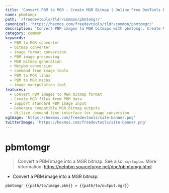 ```yaml
---
title: 'Convert PBM to MGR - Create MGR Bitmap | Online Free DevTools by Hexmos'
name: pbmtomgr
path: '/freedevtools/tldr/common/pbmtomgr/'
canonical: 'https://hexmos.com/freedevtools/tldr/common/pbmtomgr/'
description: 'Convert PBM images to MGR bitmaps with pbmtomgr. Create MGR bitmap files from PBM format. Free online tool, no registration required.'
category: common
keywords:
  - PBM to MGR converter
  - bitmap converter
  - image format conversion
  - PBM image processing
  - MGR bitmap generation
  - Netpbm conversion
  - command line image tools
  - PBM to MGR linux
  - PBM to MGR macos
  - image manipulation tool
features:
  - Convert PBM images to MGR bitmap format
  - Create MGR files from PBM data
  - Support standard PBM image input
  - Generate compatible MGR bitmap outputs
  - Utilize command-line interface for image conversion
ogImage: 'https://hexmos.com/freedevtools/site-banner.png'
twitterImage: 'https://hexmos.com/freedevtools/site-banner.png'
---
```


# pbmtomgr

> Convert a PBM image into a MGR bitmap.
> See also: `mgrtopbm`.
> More information: <https://netpbm.sourceforge.net/doc/pbmtomgr.html>.

- Convert a PBM image into a MGR bitmap:

`pbmtomgr {{path/to/image.pbm}} > {{path/to/output.mgr}}`
